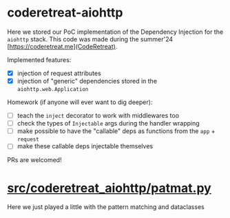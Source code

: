 # coderetreat-aiohttp

Here we stored our PoC implementation of the Dependency Injection for the `aiohttp` stack. This code was made during the summer'24 [https://coderetreat.me](CodeRetreat).

Implemented features:

- [x] injection of request attributes
- [x] injection of "generic" dependencies stored in the `aiohttp.web.Application`

Homework (if anyone will ever want to dig deeper):

- [ ] teach the `inject` decorator to work with middlewares too
- [ ] check the types of `Injectable` args during the handler wrapping
- [ ] make possible to have the "callable" deps as functions from the `app` + `request`
- [ ] make these callable deps injectable themselves

PRs are welcomed!

# [src/coderetreat_aiohttp/patmat.py]()

Here we just played a little with the pattern matching and dataclasses
